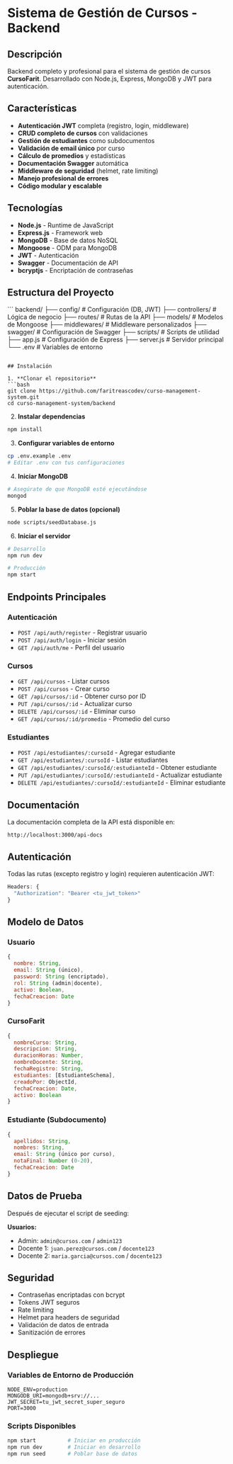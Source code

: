 # Sistema de Gestión de Cursos - Backend

## Descripción

Backend completo y profesional para el sistema de gestión de cursos **CursoFarit**. Desarrollado con Node.js, Express, MongoDB y JWT para autenticación.

## Características

- **Autenticación JWT** completa (registro, login, middleware)
- **CRUD completo de cursos** con validaciones
- **Gestión de estudiantes** como subdocumentos
- **Validación de email único** por curso
- **Cálculo de promedios** y estadísticas
- **Documentación Swagger** automática
- **Middleware de seguridad** (helmet, rate limiting)
- **Manejo profesional de errores**
- **Código modular y escalable**

## Tecnologías

- **Node.js** - Runtime de JavaScript
- **Express.js** - Framework web
- **MongoDB** - Base de datos NoSQL
- **Mongoose** - ODM para MongoDB
- **JWT** - Autenticación
- **Swagger** - Documentación de API
- **bcryptjs** - Encriptación de contraseñas

## Estructura del Proyecto

\`\`\`
backend/
├── config/           # Configuración (DB, JWT)
├── controllers/      # Lógica de negocio
├── routes/           # Rutas de la API
├── models/           # Modelos de Mongoose
├── middlewares/      # Middleware personalizados
├── swagger/          # Configuración de Swagger
├── scripts/          # Scripts de utilidad
├── app.js            # Configuración de Express
├── server.js         # Servidor principal
└── .env              # Variables de entorno
```

## Instalación

1. **Clonar el repositorio**
```bash
git clone https://github.com/faritreascodev/curso-management-system.git
cd curso-management-system/backend
```

2. **Instalar dependencias**
```bash
npm install
```

3. **Configurar variables de entorno**
```bash
cp .env.example .env
# Editar .env con tus configuraciones
```

4. **Iniciar MongoDB**
```bash
# Asegúrate de que MongoDB esté ejecutándose
mongod
```

5. **Poblar la base de datos (opcional)**
```bash
node scripts/seedDatabase.js
```

6. **Iniciar el servidor**
```bash
# Desarrollo
npm run dev

# Producción
npm start
```

## Endpoints Principales

### Autenticación
- `POST /api/auth/register` - Registrar usuario
- `POST /api/auth/login` - Iniciar sesión
- `GET /api/auth/me` - Perfil del usuario

### Cursos
- `GET /api/cursos` - Listar cursos
- `POST /api/cursos` - Crear curso
- `GET /api/cursos/:id` - Obtener curso por ID
- `PUT /api/cursos/:id` - Actualizar curso
- `DELETE /api/cursos/:id` - Eliminar curso
- `GET /api/cursos/:id/promedio` - Promedio del curso

### Estudiantes
- `POST /api/estudiantes/:cursoId` - Agregar estudiante
- `GET /api/estudiantes/:cursoId` - Listar estudiantes
- `GET /api/estudiantes/:cursoId/:estudianteId` - Obtener estudiante
- `PUT /api/estudiantes/:cursoId/:estudianteId` - Actualizar estudiante
- `DELETE /api/estudiantes/:cursoId/:estudianteId` - Eliminar estudiante

## Documentación

La documentación completa de la API está disponible en:
```
http://localhost:3000/api-docs
```

## Autenticación

Todas las rutas (excepto registro y login) requieren autenticación JWT:

```javascript
Headers: {
  "Authorization": "Bearer <tu_jwt_token>"
}
```

## Modelo de Datos

### Usuario
```javascript
{
  nombre: String,
  email: String (único),
  password: String (encriptado),
  rol: String (admin|docente),
  activo: Boolean,
  fechaCreacion: Date
}
```

### CursoFarit
```javascript
{
  nombreCurso: String,
  descripcion: String,
  duracionHoras: Number,
  nombreDocente: String,
  fechaRegistro: String,
  estudiantes: [EstudianteSchema],
  creadoPor: ObjectId,
  fechaCreacion: Date,
  activo: Boolean
}
```

### Estudiante (Subdocumento)
```javascript
{
  apellidos: String,
  nombres: String,
  email: String (único por curso),
  notaFinal: Number (0-20),
  fechaCreacion: Date
}
```

## Datos de Prueba

Después de ejecutar el script de seeding:

**Usuarios:**
- Admin: `admin@cursos.com` / `admin123`
- Docente 1: `juan.perez@cursos.com` / `docente123`
- Docente 2: `maria.garcia@cursos.com` / `docente123`

## Seguridad

- Contraseñas encriptadas con bcrypt
- Tokens JWT seguros
- Rate limiting
- Helmet para headers de seguridad
- Validación de datos de entrada
- Sanitización de errores

## Despliegue

### Variables de Entorno de Producción
```env
NODE_ENV=production
MONGODB_URI=mongodb+srv://...
JWT_SECRET=tu_jwt_secret_super_seguro
PORT=3000
```

### Scripts Disponibles
```bash
npm start          # Iniciar en producción
npm run dev        # Iniciar en desarrollo
npm run seed       # Poblar base de datos
```
